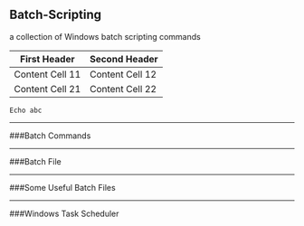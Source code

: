 ## Batch-Scripting
a collection of Windows batch scripting commands

First Header     | Second Header
---------------- | ----------------
Content Cell 11  | Content Cell 12
Content Cell 21  | Content Cell 22

```batch
Echo abc
```

---
###Batch Commands

---
###Batch File

---
###Some Useful Batch Files

---
###Windows Task Scheduler
